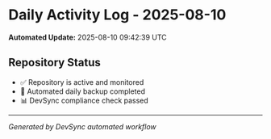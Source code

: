 # Daily Activity Log - 2025-08-10

**Automated Update:** 2025-08-10 09:42:39 UTC

## Repository Status
- ✅ Repository is active and monitored
- 🔄 Automated daily backup completed
- 📊 DevSync compliance check passed

---
*Generated by DevSync automated workflow*
